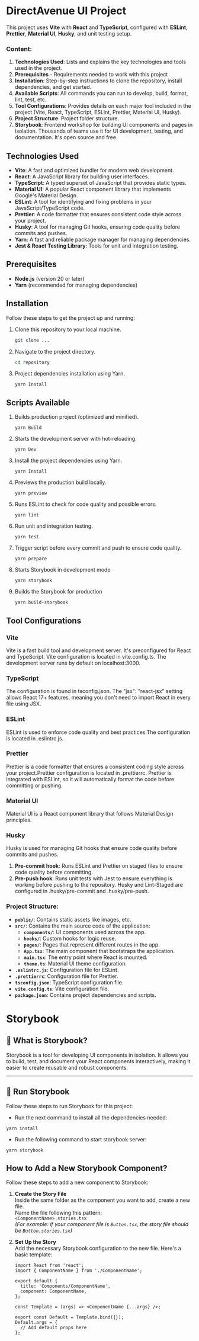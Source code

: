 # DirectAvenue UI Project

This project uses **Vite** with **React** and **TypeScript**, configured with **ESLint**, **Prettier**, **Material UI**, **Husky**, and unit testing setup.

### Content:

1. **Technologies Used**: Lists and explains the key technologies and tools used in the project.
2. **Prerequisites** - Requirements needed to work with this project
3. **Installation**: Step-by-step instructions to clone the repository, install dependencies, and get started.
4. **Available Scripts**: All commands you can run to develop, build, format, lint, test, etc.
5. **Tool Configurations**: Provides details on each major tool included in the project (Vite, React, TypeScript, ESLint, Prettier, Material UI, Husky).
6. **Project Structure**: Project folder structure.
7. **Storybook**: Frontend workshop for building UI components and pages in isolation. Thousands of teams use it for UI development, testing, and documentation. It's open source and free.

## Technologies Used

- **Vite**: A fast and optimized bundler for modern web development.
- **React**: A JavaScript library for building user interfaces.
- **TypeScript**: A typed superset of JavaScript that provides static types.
- **Material UI**: A popular React component library that implements Google's Material Design.
- **ESLint**: A tool for identifying and fixing problems in your JavaScript/TypeScript code.
- **Prettier**: A code formatter that ensures consistent code style across your project.
- **Husky**: A tool for managing Git hooks, ensuring code quality before commits and pushes.
- **Yarn**: A fast and reliable package manager for managing dependencies.
- **Jest & React Testing Library**: Tools for unit and integration testing.

## Prerequisites

- **Node.js** (version 20 or later)
- **Yarn** (recommended for managing dependencies)

## Installation

Follow these steps to get the project up and running:

1. Clone this repository to your local machine.
   ```bash
   git clone ...
   ```
2. Navigate to the project directory.
   ```bash
   cd repository
   ```
3. Project dependencies installation using Yarn.
   ```
   yarn Install
   ```

## Scripts Available

1. Builds production project (optimized and minified).
   ```
   yarn Build
   ```
2. Starts the development server with hot-reloading.
   ```
   yarn Dev
   ```
3. Install the project dependencies using Yarn.
   ```
   yarn Install
   ```
4. Previews the production build locally.
   ```
   yarn preview
   ```
5. Runs ESLint to check for code quality and possible errors.
   ```
   yarn lint
   ```
6. Run unit and integration testing.
   ```
   yarn test
   ```
7. Trigger script before every commit and push to ensure code quality.
   ```
   yarn prepare
   ```
8. Starts Storybook in development mode
   ```
   yarn storybook
   ```
9. Builds the Storybook for production
   ```
   yarn build-storybook
   ```

## Tool Configurations

### Vite

Vite is a fast build tool and development server. It's preconfigured for React and TypeScript. Vite configuration is located in vite.config.ts. The development server runs by default on localhost:3000.

### TypeScript

The configuration is found in tsconfig.json.
The "jsx": "react-jsx" setting allows React 17+ features, meaning you don't need to import React in every file using JSX.

### ESLint

ESLint is used to enforce code quality and best practices.The configuration is located in .eslintrc.js.

### Prettier

Prettier is a code formatter that ensures a consistent coding style across your project.Prettier configuration is located in .prettierrc.
Prettier is integrated with ESLint, so it will automatically format the code before committing or pushing.

### Material UI

Material UI is a React component library that follows Material Design principles.

### Husky

Husky is used for managing Git hooks that ensure code quality before commits and pushes.

1. **Pre-commit hook**: Runs ESLint and Prettier on staged files to ensure code quality before committing.
2. **Pre-push hook**: Runs unit tests with Jest to ensure everything is working before pushing to the repository.
   Husky and Lint-Staged are configured in .husky/pre-commit and .husky/pre-push.

### Project Structure:

- **`public/`**: Contains static assets like images, etc.
- **`src/`**: Contains the main source code of the application:
  - **`components/`**: UI components used across the app.
  - **`hooks/`**: Custom hooks for logic reuse.
  - **`pages/`**: Pages that represent different routes in the app.
  - **`App.tsx`**: The main component that bootstraps the application.
  - **`main.tsx`**: The entry point where React is mounted.
  - **`theme.ts`**: Material UI theme configuration.
- **`.eslintrc.js`**: Configuration file for ESLint.
- **`.prettierrc`**: Configuration file for Prettier.
- **`tsconfig.json`**: TypeScript configuration file.
- **`vite.config.ts`**: Vite configuration file.
- **`package.json`**: Contains project dependencies and scripts.

# Storybook

## 📘 What is Storybook?

Storybook is a tool for developing UI components in isolation. It allows you to build, test, and document your React components interactively, making it easier to create reusable and robust components.

---

## 🚀 Run Storybook

Follow these steps to run Storybook for this project:

- Run the next command to install all the dependencies needed:

```
yarn install
```

- Run the following command to start storybook server:

```
yarn storybook
```

## How to Add a New Storybook Component?

Follow these steps to add a new component to Storybook:

1. **Create the Story File**  
   Inside the same folder as the component you want to add, create a new file.  
   Name the file following this pattern:  
   `<ComponentName>.stories.tsx`  
   _(For example: if your component file is `Button.tsx`, the story file should be `Button.stories.tsx`)_

2. **Set Up the Story**  
   Add the necessary Storybook configuration to the new file. Here's a basic template:

   ```tsx
   import React from 'react';
   import { ComponentName } from './ComponentName';

   export default {
     title: 'Components/ComponentName',
     component: ComponentName,
   };

   const Template = (args) => <ComponentName {...args} />;

   export const Default = Template.bind({});
   Default.args = {
     // Add default props here
   };
   ```
